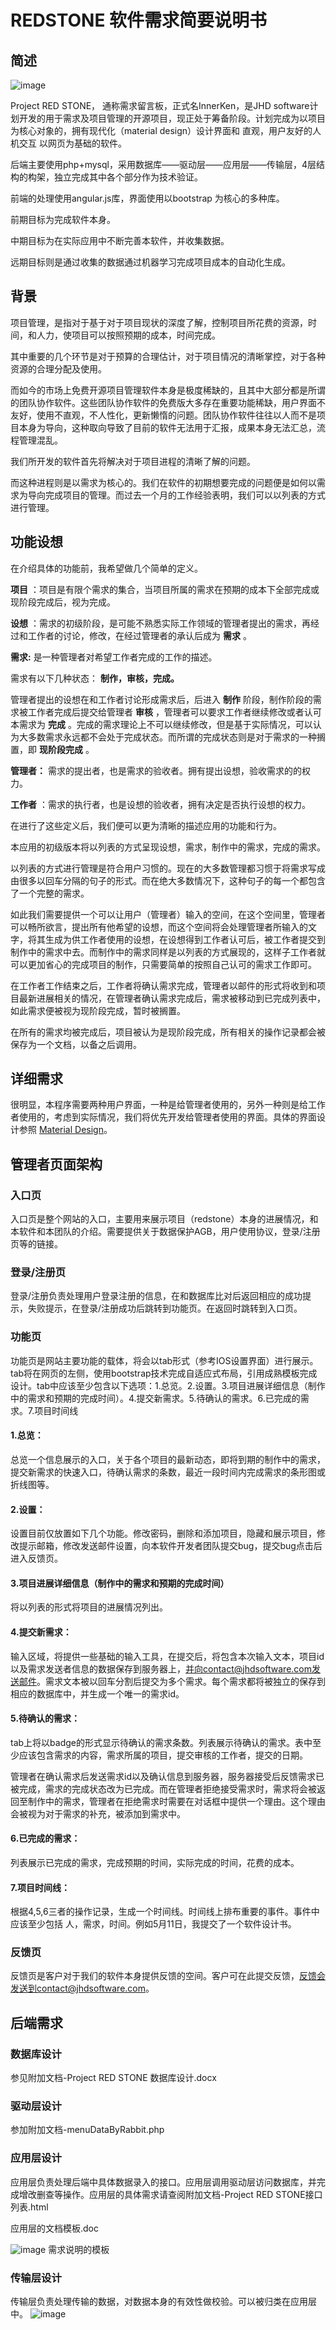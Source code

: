 
# REDSTONE 软件需求简要说明书

## 简述


  ![image](https://github.com/juhaodong/InnerKen/blob/master/resources/innerKenLogo.png)
 

Project RED STONE， 通称需求留言板，正式名InnerKen，是JHD software计划开发的用于需求及项目管理的开源项目，现正处于筹备阶段。计划完成为以项目为核心对象的，拥有现代化（material design）设计界面和 直观，用户友好的人机交互 以网页为基础的软件。

后端主要使用php+mysql，采用数据库——驱动层——应用层——传输层，4层结构的构架，独立完成其中各个部分作为技术验证。

前端的处理使用angular.js库，界面使用以bootstrap 为核心的多种库。

前期目标为完成软件本身。

中期目标为在实际应用中不断完善本软件，并收集数据。

远期目标则是通过收集的数据通过机器学习完成项目成本的自动化生成。

## 背景

项目管理，是指对于基于对于项目现状的深度了解，控制项目所花费的资源，时间，和人力，使项目可以按照预期的成本，时间完成。

其中重要的几个环节是对于预算的合理估计，对于项目情况的清晰掌控，对于各种资源的合理分配及使用。

而如今的市场上免费开源项目管理软件本身是极度稀缺的，且其中大部分都是所谓的团队协作软件。这些团队协作软件的免费版大多存在重要功能稀缺，用户界面不友好，使用不直观，不人性化，更新懒惰的问题。团队协作软件往往以人而不是项目本身为导向，这种取向导致了目前的软件无法用于汇报，成果本身无法汇总，流程管理混乱。

我们所开发的软件首先将解决对于项目进程的清晰了解的问题。

而这种进程则是以需求为核心的。我们在软件的初期想要完成的问题便是如何以需求为导向完成项目的管理。而过去一个月的工作经验表明，我们可以以列表的方式进行管理。

## 功能设想

在介绍具体的功能前，我希望做几个简单的定义。

**项目** ：项目是有限个需求的集合，当项目所属的需求在预期的成本下全部完成或现阶段完成后，视为完成。

**设想** ：需求的初级阶段，是可能不熟悉实际工作领域的管理者提出的需求，再经过和工作者的讨论，修改，在经过管理者的承认后成为 **需求** 。

**需求:** 是一种管理者对希望工作者完成的工作的描述。

需求有以下几种状态： **制作，审核，完成。**

管理者提出的设想在和工作者讨论形成需求后，后进入 **制作** 阶段，制作阶段的需求被工作者完成后提交给管理者 **审核** ，管理者可以要求工作者继续修改或者认可本需求为 **完成** 。完成的需求理论上不可以继续修改，但是基于实际情况，可以认为大多数需求永远都不会处于完成状态。而所谓的完成状态则是对于需求的一种搁置，即 **现阶段完成** 。

**管理者：** 需求的提出者，也是需求的验收者。拥有提出设想，验收需求的的权力。

**工作者** ：需求的执行者，也是设想的验收者，拥有决定是否执行设想的权力。

在进行了这些定义后，我们便可以更为清晰的描述应用的功能和行为。

本应用的初级版本将以列表的方式呈现设想，需求，制作中的需求，完成的需求。

以列表的方式进行管理是符合用户习惯的。现在的大多数管理都习惯于将需求写成由很多以回车分隔的句子的形式。而在绝大多数情况下，这种句子的每一个都包含了一个完整的需求。

如此我们需要提供一个可以让用户（管理者）输入的空间，在这个空间里，管理者可以畅所欲言，提出所有他希望的设想，而这个空间将会处理管理者所输入的文字，将其生成为供工作者使用的设想，在设想得到工作者认可后，被工作者提交到制作中的需求中去。而制作中的需求同样是以列表的方式展现的，这样子工作者就可以更加省心的完成项目的制作，只需要简单的按照自己认可的需求工作即可。

在工作者工作结束之后，工作者将确认需求完成，管理者以邮件的形式将收到和项目最新进展相关的情况，在管理者确认需求完成后，需求被移动到已完成列表中，如此需求便被视为现阶段完成，暂时被搁置。

在所有的需求均被完成后，项目被认为是现阶段完成，所有相关的操作记录都会被保存为一个文档，以备之后调用。

## 详细需求

很明显，本程序需要两种用户界面，一种是给管理者使用的，另外一种则是给工作者使用的，考虑到实际情况，我们将优先开发给管理者使用的界面。具体的界面设计参照 [Material Design](https://material.io/design/)。

## 管理者页面架构

### 入口页

入口页是整个网站的入口，主要用来展示项目（redstone）本身的进展情况，和本软件和本团队的介绍。需要提供关于数据保护AGB，用户使用协议，登录/注册页等的链接。

### 登录/注册页

登录/注册负责处理用户登录注册的信息，在和数据库比对后返回相应的成功提示，失败提示，在登录/注册成功后跳转到功能页。在返回时跳转到入口页。

### 功能页

功能页是网站主要功能的载体，将会以tab形式（参考IOS设置界面）进行展示。tab将在网页的左侧，使用bootstrap技术完成自适应式布局，引用成熟模板完成设计。tab中应该至少包含以下选项：1.总览。2.设置。3.项目进展详细信息（制作中的需求和预期的完成时间）。4.提交新需求。5.待确认的需求。6.已完成的需求。7.项目时间线

#### 1.总览：

总览一个信息展示的入口，关于各个项目的最新动态，即将到期的制作中的需求，提交新需求的快速入口，待确认需求的条数，最近一段时间内完成需求的条形图或折线图等。

#### 2.设置：

设置目前仅放置如下几个功能。修改密码，删除和添加项目，隐藏和展示项目，修改提示邮箱，修改发送邮件设置，向本软件开发者团队提交bug，提交bug点击后进入反馈页。

#### 3.项目进展详细信息（制作中的需求和预期的完成时间）

将以列表的形式将项目的进展情况列出。

#### 4.提交新需求：

输入区域，将提供一些基础的输入工具，在提交后，将包含本次输入文本，项目id以及需求发送者信息的数据保存到服务器上，并向contact@jhdsoftware.com发送邮件。需求文本被以回车分割后提交为多个需求。每个需求都将被独立的保存到相应的数据库中，并生成一个唯一的需求id。

#### 5.待确认的需求：

tab上将以badge的形式显示待确认的需求条数。列表展示待确认的需求。表中至少应该包含需求的内容，需求所属的项目，提交审核的工作者，提交的日期。

管理者在确认需求后发送需求id以及确认信息到服务器，服务器接受后反馈需求已被完成，需求的完成状态改为已完成。而在管理者拒绝接受需求时，需求将会被返回至制作中的需求，管理者在拒绝需求时需要在对话框中提供一个理由。这个理由会被视为对于需求的补充，被添加到需求中。

#### 6.已完成的需求：

列表展示已完成的需求，完成预期的时间，实际完成的时间，花费的成本。

#### 7.项目时间线：

根据4,5,6三者的操作记录，生成一个时间线。时间线上排布重要的事件。事件中应该至少包括 人，需求，时间。例如5月11日，我提交了一个软件设计书。

### 反馈页

反馈页是客户对于我们的软件本身提供反馈的空间。客户可在此提交反馈，反馈会发送到contact@jhdsoftware.com。

## 后端需求

### 数据库设计

参见附加文档-Project RED STONE 数据库设计.docx

### 驱动层设计

参加附加文档-menuDataByRabbit.php

### 应用层设计

应用层负责处理后端中具体数据录入的接口。应用层调用驱动层访问数据库，并完成增改删查等操作。应用层的具体需求请查阅附加文档-Project RED STONE接口列表.html

应用层的文档模板.doc

 ![image](https://github.com/juhaodong/InnerKen/blob/master/resources/apiDemandsExplaination.png)
需求说明的模板

### 传输层设计

传输层负责处理传输的数据，对数据本身的有效性做校验。可以被归类在应用层中。
  ![image](https://github.com/juhaodong/InnerKen/blob/master/resources/jhdLogo.png)
